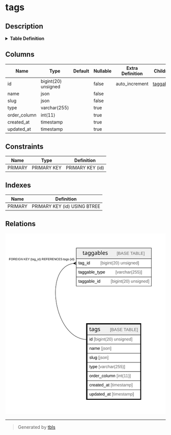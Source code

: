 # tags

## Description

<details>
<summary><strong>Table Definition</strong></summary>

```sql
CREATE TABLE `tags` (
  `id` bigint(20) unsigned NOT NULL AUTO_INCREMENT,
  `name` json NOT NULL,
  `slug` json NOT NULL,
  `type` varchar(255) COLLATE utf8mb4_unicode_ci DEFAULT NULL,
  `order_column` int(11) DEFAULT NULL,
  `created_at` timestamp NULL DEFAULT NULL,
  `updated_at` timestamp NULL DEFAULT NULL,
  PRIMARY KEY (`id`)
) ENGINE=InnoDB AUTO_INCREMENT=[Redacted by tbls] DEFAULT CHARSET=utf8mb4 COLLATE=utf8mb4_unicode_ci
```

</details>

## Columns

| Name | Type | Default | Nullable | Extra Definition | Children | Parents | Comment |
| ---- | ---- | ------- | -------- | ---------------- | -------- | ------- | ------- |
| id | bigint(20) unsigned |  | false | auto_increment | [taggables](taggables.md) |  |  |
| name | json |  | false |  |  |  |  |
| slug | json |  | false |  |  |  |  |
| type | varchar(255) |  | true |  |  |  |  |
| order_column | int(11) |  | true |  |  |  |  |
| created_at | timestamp |  | true |  |  |  |  |
| updated_at | timestamp |  | true |  |  |  |  |

## Constraints

| Name | Type | Definition |
| ---- | ---- | ---------- |
| PRIMARY | PRIMARY KEY | PRIMARY KEY (id) |

## Indexes

| Name | Definition |
| ---- | ---------- |
| PRIMARY | PRIMARY KEY (id) USING BTREE |

## Relations

![er](tags.svg)

---

> Generated by [tbls](https://github.com/k1LoW/tbls)
